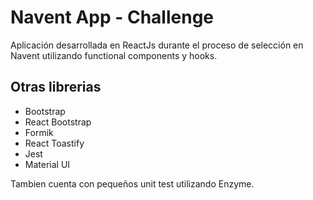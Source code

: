 # Navent App - Challenge

Aplicación desarrollada en ReactJs durante el proceso de selección en Navent utilizando functional components y hooks.

## Otras librerias

- Bootstrap
- React Bootstrap
- Formik
- React Toastify
- Jest
- Material UI

Tambien cuenta con pequeños unit test utilizando Enzyme.
